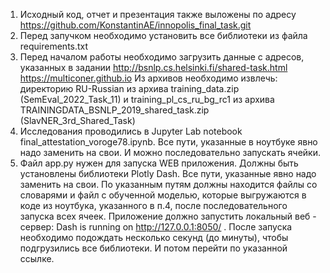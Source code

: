 1. Исходный код, отчет и презентация также выложены по адресу https://github.com/KonstantinAE/innopolis_final_task.git
2. Перед запучком необходимо установить все библиотеки из файла requirements.txt
3. Перед началом работы необходимо загрузить данные с адресов, указанных в задании
   http://bsnlp.cs.helsinki.fi/shared-task.html 
   https://multiconer.github.io
   Из архивов необходимо извлечь: директорию RU-Russian из архива training_data.zip (SemEval_2022_Task_11) 
   и training_pl_cs_ru_bg_rc1 из архива TRAININGDATA_BSNLP_2019_shared_task.zip (SlavNER_3rd_Shared_Task)
4. Исследования проводились в Jupyter Lab notebook final_attestation_voroge78.ipynb. Все пути, 
   указанные в ноутбуке явно надо заменить на свои. И можно последовательно запускать ячейки.
5. Файл app.py нужен для запуска WEB приложения. Должны быть установлены библиотеки Plotly Dash.
   Все пути, указанные явно надо заменить на свои. По указанным путям должны находится файлы со словарями и файл 
   с обученной моделью, которые выгружаются в коде из ноутбука, указанного в п.4, после последовательного запуска всех ячеек.
   Приложение должно запустить локальный веб - сервер: Dash is running on http://127.0.0.1:8050/ . 
   После запуска необходимо подождать несколько секунд (до минуты), чтобы подгрузились все библиотеки. И потом перейти по указанной ссылке.
